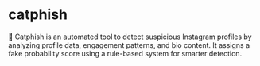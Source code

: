 # catphish
🚨 Catphish is an automated tool to detect suspicious Instagram profiles by analyzing profile data, engagement patterns, and bio content. It assigns a fake probability score using a rule-based system for smarter detection.
